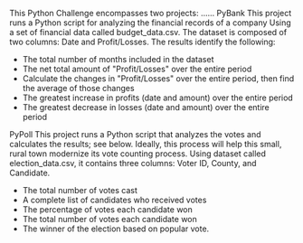 This Python Challenge encompasses two projects:
......
PyBank
This project runs a Python script for analyzing the financial records of a company Using a set of financial data called budget_data.csv. The dataset is composed of two columns: Date and Profit/Losses. The results identify the following:
  - The total number of months included in the dataset
  - The net total amount of "Profit/Losses" over the entire period
  - Calculate the changes in "Profit/Losses" over the entire period, then find the average of those changes
  - The greatest increase in profits (date and amount) over the entire period
  - The greatest decrease in losses (date and amount) over the entire period

PyPoll
This project runs a Python script that analyzes the votes and calculates the results; see below. Ideally, this process will help this small, rural town modernize its vote counting process. Using dataset called election_data.csv, it contains three columns: Voter ID, County, and Candidate. 
  - The total number of votes cast
  - A complete list of candidates who received votes
  - The percentage of votes each candidate won
  - The total number of votes each candidate won
  - The winner of the election based on popular vote.








